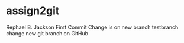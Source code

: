 # assign2git
Rephael B. Jackson
First Commit
Change is on new branch
testbranch change
new git branch on GitHub
